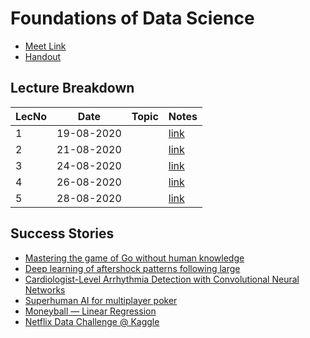 # Foundations of Data Science

- [Meet Link](https://meet.google.com/eef-miga-dqq)
- [Handout](https://drive.google.com/file/d/1S2V6ZLp9AhxSujuxOT9Iy23M0pB0pmpY/view?usp=sharing)

## Lecture Breakdown

| LecNo | Date       | Topic | Notes                       |
| ----- | ---------- | ----- | --------------------------- |
| 1     | 19-08-2020 |       | [link](Lec1Aug19/README.md) |
| 2     | 21-08-2020 |       | [link](Lec2Aug21/README.md) |
| 3     | 24-08-2020 |       | [link](Lec3Aug24/README.md) |
| 4     | 26-08-2020 |       | [link](Lec4Aug26/README.md) |
| 5     | 28-08-2020 |       | [link](Lec5Aug28/README.md) |

## Success Stories

- [Mastering the game of Go without human knowledge](https://drive.google.com/file/d/1HC-B80ygFd_3q1alfYCxFBu5HyGC3psA/view?usp=sharing)
- [Deep learning of aftershock patterns following large](https://drive.google.com/file/d/1n_Z7nSuL3Rv22_rSFI97ixNEZ9lWSHua/view?usp=sharing)
- [Cardiologist-Level Arrhythmia Detection with Convolutional Neural Networks](https://drive.google.com/file/d/1e75WGNrCKNYhEJj3MV9DjwcoIXbFnLeT/view?usp=sharing)
- [Superhuman AI for multiplayer poker](https://drive.google.com/file/d/1VjPHqdEQV-_DCb4dWB71E-enOsQSo0yu/view?usp=sharing)
- [Moneyball — Linear Regression](https://towardsdatascience.com/moneyball-linear-regression-76034259af5e)
- [Netflix Data Challenge @ Kaggle](https://www.kaggle.com/netflix-inc/netflix-prize-data)
